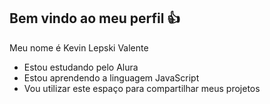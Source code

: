 ## Bem vindo ao meu perfil 👍

Meu nome é Kevin Lepski Valente

- Estou estudando pelo Alura
- Estou aprendendo a linguagem JavaScript
- Vou utilizar este espaço para compartilhar meus projetos
